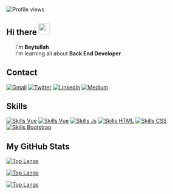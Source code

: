 ![Profile views](https://gpvc.arturio.dev/beytullahozturk)  

## Hi there <img src="https://raw.githubusercontent.com/MartinHeinz/MartinHeinz/master/wave.gif" width="30px">

<ul style="list-style:none">
	<li> I'm <b> Beytullah </b> </li>
	<li> I'm learning all about <b>Back End Developer</b> </li>
</ul>

## Contact

[![Gmail](https://img.shields.io/badge/Gmail-100000?style=for-the-badge&logo=gmail&logoColor=#c0392b)](mailto:"ozbeytullah2@gmail.com")
[![Twitter](https://img.shields.io/badge/Twitter-1DA1F2?style=for-the-badge&logo=twitter&logoColor=white)](https://twitter.com/ozbeytullah1)
[![LinkedIn](https://img.shields.io/badge/LinkedIn-0077B5?style=for-the-badge&logo=linkedin&logoColor=white)](https://www.linkedin.com/in/beytullahozturk)
[![Medium](https://img.shields.io/badge/Medium-12100E?style=for-the-badge&logo=medium&logoColor=white)](https://medium.com/@beytullahozturk)  

## Skills

[![Skills Vue](https://img.shields.io/badge/c%23-%23239120.svg?style=for-the-badge&logo=c-sharp&logoColor=white)](#)
[![Skills Vue](https://img.shields.io/badge/-ReactJs-61DAFB?logo=react&logoColor=white&style=for-the-badge&logo=vue.js&logoColor=4FC08D)](#)
[![Skills Js](https://img.shields.io/badge/JavaScript-323330?style=for-the-badge&logo=javascript&logoColor=F7DF1E)](#)
[![Skills HTML](https://img.shields.io/badge/HTML-239120?style=for-the-badge&logo=html5&logoColor=white)](#)
[![Skills CSS](https://img.shields.io/badge/CSS-239120?&style=for-the-badge&logo=css3&logoColor=white)](#)
[![Skills Bootstrap](https://img.shields.io/badge/Bootstrap-563D7C?style=for-the-badge&logo=bootstrap&logoColor=white)](#)

## My GitHub Stats

[![Top Langs](https://github-readme-stats.vercel.app/api/top-langs/?username=beytullahozturk&layout=compact)](https://github.com/beytullahozturk)


<!--[![Top Langs](https://github-readme-stats.vercel.app/api/top-langs/?username=beytullahozturk)](https://github.com/anuraghazra/github-readme-stats)-->

<!--[![willianrod's wakatime stats](https://github-readme-stats.vercel.app/api/wakatime?username=beytullahozturk&hide=javascript,html)](https://github.com/beytullahozturk/github-readme-stats)-->

[![Top Langs](https://github-readme-stats.vercel.app/api/top-langs/?username=beytullahozturk&layout=compact)](https://github.com/beytullahozturk)

[![Top Langs](https://github-readme-stats.vercel.app/api/top-langs/?username=beytullahozturk&hide=javascript,html)](https://github.com/beytullahozturk)



